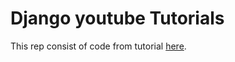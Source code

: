 # Django youtube Tutorials

This rep consist of code from tutorial [here](https://www.youtube.com/playlist?list=PL-osiE80TeTtoQCKZ03TU5fNfx2UY6U4p).
